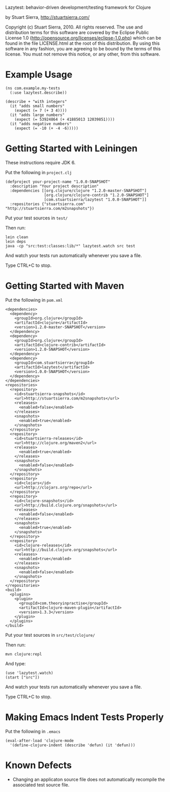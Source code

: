 Lazytest: behavior-driven development/testing framework for Clojure

by Stuart Sierra, http://stuartsierra.com/

Copyright (c) Stuart Sierra, 2010. All rights reserved.  The use and
distribution terms for this software are covered by the Eclipse Public
License 1.0 (http://opensource.org/licenses/eclipse-1.0.php) which can
be found in the file LICENSE.html at the root of this distribution.
By using this software in any fashion, you are agreeing to be bound by
the terms of this license.  You must not remove this notice, or any
other, from this software.


Example Usage
=============

    (ns com.example.my-tests
      (:use lazytest.describe))

    (describe + "with integers"
      (it "adds small numbers"
        (expect (= 7 (+ 3 4))))
      (it "adds large numbers"
        (expect (= 53924864 (+ 41885013 12039851))))
      (it "adds negative numbers"
        (expect (= -10 (+ -4 -6)))))


Getting Started with Leiningen
==============================

These instructions require JDK 6.

Put the following in `project.clj`

    (defproject your-project-name "1.0.0-SNAPSHOT"
      :description "Your project description"
      :dependencies [[org.clojure/clojure "1.2.0-master-SNAPSHOT"]
                     [org.clojure/clojure-contrib "1.2.0-SNAPSHOT"]
                     [com.stuartsierra/lazytest "1.0.0-SNAPSHOT"]]
      :repositories {"stuartsierra.com" "http://stuartsierra.com/m2snapshots"})

Put your test sources in `test/`

Then run:

    lein clean
    lein deps
    java -cp "src:test:classes:lib/*" lazytest.watch src test

And watch your tests run automatically whenever you save a file.

Type CTRL+C to stop.



Getting Started with Maven
==========================

Put the following in `pom.xml`

    <dependencies>
      <dependency>
        <groupId>org.clojure</groupId>
        <artifactId>clojure</artifactId>
        <version>1.2.0-master-SNAPSHOT</version>
      </dependency>
      <dependency>
        <groupId>org.clojure</groupId>
        <artifactId>clojure-contrib</artifactId>
        <version>1.2.0-SNAPSHOT</version>
      </dependency>
      <dependency>
        <groupId>com.stuartsierra</groupId>
        <artifactId>lazytest</artifactId>
        <version>1.0.0-SNAPSHOT</version>
      </dependency>
    </dependencies>
    <repositories>
      <repository>
        <id>stuartsierra-snapshots</id>
        <url>http://stuartsierra.com/m2snapshots</url>
        <releases>
          <enabled>false</enabled>
        </releases>
        <snapshots>
          <enabled>true</enabled>
        </snapshots>
      </repository>
      <repository>
        <id>stuartsierra-releases</id>
        <url>http://clojure.org/maven2</url>
        <releases>
          <enabled>true</enabled>
        </releases>
        <snapshots>
          <enabled>false</enabled>
        </snapshots>
      </repository>
      <repository>
        <id>clojars</id>
        <url>http://clojars.org/repo</url>
      </repository>
      <repository>
        <id>clojure-snapshots</id>
        <url>http://build.clojure.org/snapshots</url>
        <releases>
          <enabled>false</enabled>
        </releases>
        <snapshots>
          <enabled>true</enabled>
        </snapshots>
      </repository>
      <repository>
        <id>clojure-releases</id>
        <url>http://build.clojure.org/snapshots</url>
        <releases>
          <enabled>true</enabled>
        </releases>
        <snapshots>
          <enabled>false</enabled>
        </snapshots>
      </repository>
    </repositories>
    <build>
      <plugins>
        <plugin>
          <groupId>com.theoryinpractise</groupId>
          <artifactId>clojure-maven-plugin</artifactId>
          <version>1.3.3</version>
        </plugin>
      </plugins>
    </build>

Put your test sources in `src/test/clojure/`

Then run:

    mvn clojure:repl

And type:

    (use 'lazytest.watch)
    (start ["src"])

And watch your tests run automatically whenever you save a file.

Type CTRL+C to stop.



Making Emacs Indent Tests Properly
==================================

Put the following in `.emacs`

    (eval-after-load 'clojure-mode
      '(define-clojure-indent (describe 'defun) (it 'defun)))



Known Defects
=============

* Changing an applicaton source file does not automatically recompile
  the associated test source file.
